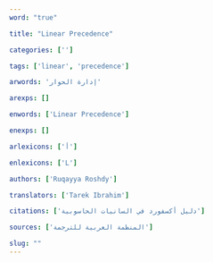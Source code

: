 ```yaml
---
word: "true"

title: "Linear Precedence"

categories: ['']

tags: ['linear', 'precedence']

arwords: 'إدارة الحوار'

arexps: []

enwords: ['Linear Precedence']

enexps: []

arlexicons: ['أ']

enlexicons: ['L']

authors: ['Ruqayya Roshdy']

translators: ['Tarek Ibrahim']

citations: ['دليل أكسفورد في السانيات الحاسوبية']

sources: ['المنظمة العربية للترجمة']

slug: ""
---
```

